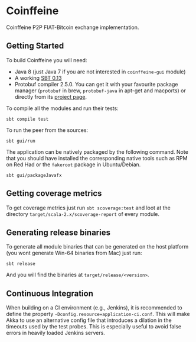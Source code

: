Coinffeine
==========

Coinffeine P2P FIAT-Bitcoin exchange implementation.


Getting Started
---------------

To build Coinffeine you will need:

 * Java 8 (just Java 7 if you are not interested in `coinffeine-gui` module)
 * A working [SBT 0.13](http://www.scala-sbt.org/download.html)
 * Protobuf compiler 2.5.0. You can get it with your favourite package manager
   (`protobuf` in brew, `protobuf-java` in apt-get and macports) or directly
   from its [project page](https://code.google.com/p/protobuf/downloads/list).

To compile all the modules and run their tests:

    sbt compile test

To run the peer from the sources:

    sbt gui/run

The application can be natively packaged by the following command. Note that
you should have installed the corresponding native tools such as RPM on Red Had
or the `fakeroot` package in Ubuntu/Debian.

    sbt gui/packageJavafx


Getting coverage metrics
------------------------

To get coverage metrics just run `sbt scoverage:test` and loot at the
directory `target/scala-2.x/scoverage-report` of every module.


Generating release binaries
---------------------------

To generate all module binaries that can be generated on the host platform (you wont generate Win-64 binaries from Mac)
just run:

    sbt release

And you will find the binaries at `target/release/<version>`.


Continuous Integration
----------------------

When building on a CI environment (e.g., Jenkins), it is recommended to define the
property `-Dconfig.resource=application-ci.conf`. This will make Akka to use an
alternative config file that introduces a dilation in the timeouts used by the test probes.
This is especially useful to avoid false errors in heavily loaded Jenkins servers.
